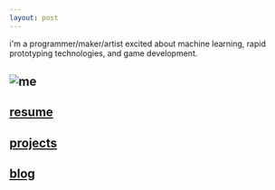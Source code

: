 ```yaml
---
layout: post
---
```


i'm a programmer/maker/artist excited about machine learning, rapid prototyping technologies, and game development.

## ![me](../assets/me.jpg)


## [resume](../assets/resume)
## [projects](./projects)
## [blog](./blog)


